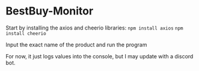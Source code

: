 # BestBuy-Monitor

Start by installing the axios and cheerio libraries:
`npm install axios`
`npm install cheerio`

Input the exact name of the product and run the program

For now, it just logs values into the console, but I may update with a discord bot.
